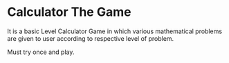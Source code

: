 # Calculator The Game

It is a basic Level Calculator Game in which various mathematical problems are given to user according to respective level of problem.

Must try once and play.
